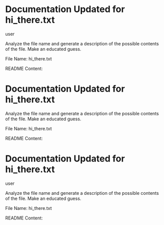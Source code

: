 


# Documentation Updated for hi_there.txt
user

Analyze the file name and generate a description of the possible contents of the file. Make an educated guess.

File Name: hi_there.txt

README Content:

# Documentation Updated for hi_there.txt
Analyze the file name and generate a description of the possible contents of the file. Make an educated guess.

File Name: hi_there.txt

README Content:



# Documentation Updated for hi_there.txt
user

Analyze the file name and generate a description of the possible contents of the file. Make an educated guess.

File Name: hi_there.txt

README Content: